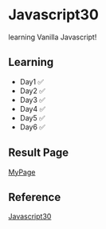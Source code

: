 ﻿# Javascript30

learning Vanilla Javascript!

## Learning

- Day1 ✅
- Day2 ✅
- Day3 ✅
- Day4 ✅
- Day5 ✅
- Day6 ✅

## Result Page

[MyPage](https://taewoong-h.github.io/JS30/)

## Reference

[Javascript30](https://javascript30.com/)
